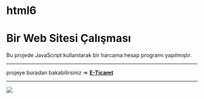 # html6

<h1> Bir Web Sitesi Çalışması</h1>

<p>Bu projede JavaScript kullanılarak bir harcama hesap programı yapılmıştır.</p>

***


projeye buradan bakabilirsiniz => <a href="https://hamits.github.io/expense-list/"> **E-Ticaret**   


***

![](ekran.gif)